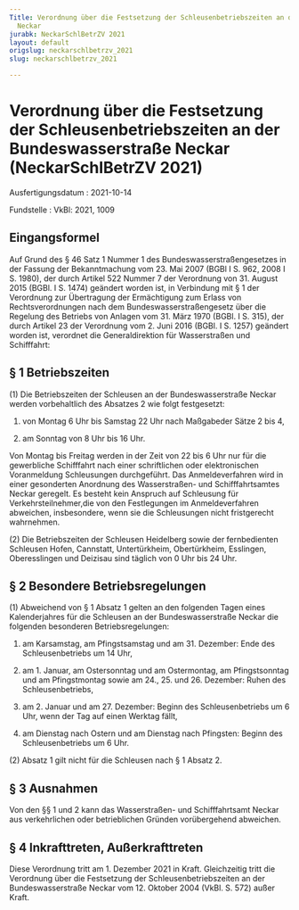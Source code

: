 ```yaml
---
Title: Verordnung über die Festsetzung der Schleusenbetriebszeiten an der Bundeswasserstraße
  Neckar
jurabk: NeckarSchlBetrZV 2021
layout: default
origslug: neckarschlbetrzv_2021
slug: neckarschlbetrzv_2021

---
```


# Verordnung über die Festsetzung der Schleusenbetriebszeiten an der Bundeswasserstraße Neckar (NeckarSchlBetrZV 2021)

Ausfertigungsdatum
:   2021-10-14

Fundstelle
:   VkBl: 2021, 1009


## Eingangsformel

Auf Grund des § 46 Satz 1 Nummer 1 des Bundeswasserstraßengesetzes in
der Fassung der Bekanntmachung vom 23. Mai 2007 (BGBl I S. 962, 2008 I
S. 1980), der durch Artikel 522 Nummer 7 der Verordnung von 31. August
2015 (BGBl. I S. 1474) geändert worden ist, in Verbindung mit § 1 der
Verordnung zur Übertragung der Ermächtigung zum Erlass von
Rechtsverordnungen nach dem Bundeswasserstraßengesetz über die
Regelung des Betriebs von Anlagen vom 31. März 1970 (BGBl. I S. 315),
der durch Artikel 23 der Verordnung vom 2. Juni 2016 (BGBl. I S. 1257)
geändert worden ist, verordnet die Generaldirektion für Wasserstraßen
und Schifffahrt:


## § 1 Betriebszeiten

(1) Die Betriebszeiten der Schleusen an der Bundeswasserstraße Neckar
werden vorbehaltlich des Absatzes 2 wie folgt festgesetzt:

1.  von Montag 6 Uhr bis Samstag 22 Uhr nach Maßgabeder Sätze 2 bis 4,


2.  am Sonntag von 8 Uhr bis 16 Uhr.




Von Montag bis Freitag werden in der Zeit von 22 bis 6 Uhr nur für die
gewerbliche Schifffahrt nach einer schriftlichen oder elektronischen
Voranmeldung Schleusungen durchgeführt. Das Anmeldeverfahren wird in
einer gesonderten Anordnung des Wasserstraßen- und Schifffahrtsamtes
Neckar geregelt. Es besteht kein Anspruch auf Schleusung für
Verkehrsteilnehmer,die von den Festlegungen im Anmeldeverfahren
abweichen, insbesondere, wenn sie die Schleusungen nicht fristgerecht
wahrnehmen.

(2) Die Betriebszeiten der Schleusen Heidelberg sowie der
fernbedienten Schleusen Hofen, Cannstatt, Untertürkheim, Obertürkheim,
Esslingen, Oberesslingen und Deizisau sind täglich von 0 Uhr bis 24
Uhr.


## § 2 Besondere Betriebsregelungen

(1) Abweichend von § 1 Absatz 1 gelten an den folgenden Tagen eines
Kalenderjahres für die Schleusen an der Bundeswasserstraße Neckar die
folgenden besonderen Betriebsregelungen:

1. am Karsamstag, am Pfingstsamstag und am 31. Dezember: Ende des Schleusenbetriebs um 14 Uhr,


2. am 1. Januar, am Ostersonntag und am Ostermontag, am Pfingstsonntag und am Pfingstmontag sowie am 24., 25. und 26. Dezember: Ruhen des Schleusenbetriebs,


3. am 2. Januar und am 27. Dezember: Beginn des Schleusenbetriebs um 6 Uhr, wenn der Tag auf einen Werktag
    fällt,


4. am Dienstag nach Ostern und am Dienstag nach Pfingsten: Beginn des Schleusenbetriebs um 6 Uhr.




(2) Absatz 1 gilt nicht für die Schleusen nach § 1 Absatz 2.


## § 3 Ausnahmen

Von den §§ 1 und 2 kann das Wasserstraßen- und Schifffahrtsamt Neckar
aus verkehrlichen oder betrieblichen Gründen vorübergehend abweichen.


## § 4 Inkrafttreten, Außerkrafttreten

Diese Verordnung tritt am 1. Dezember 2021 in Kraft. Gleichzeitig
tritt die Verordnung über die Festsetzung der Schleusenbetriebszeiten
an der Bundeswasserstraße Neckar vom 12. Oktober 2004 (VkBl. S. 572)
außer Kraft.

